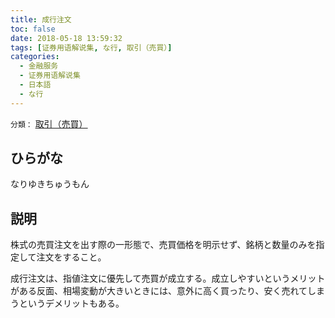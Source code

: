 ```yaml
---
title: 成行注文
toc: false
date: 2018-05-18 13:59:32
tags: [证券用语解说集, な行, 取引（売買）]
categories:
  - 金融服务
  - 证券用语解说集
  - 日本語
  - な行
---
```


`分類：` [取引（売買）](/tags/取引（売買）/)

## ひらがな

なりゆきちゅうもん

## 説明

株式の売買注文を出す際の一形態で、売買価格を明示せず、銘柄と数量のみを指定して注文をすること。

成行注文は、指値注文に優先して売買が成立する。成立しやすいというメリットがある反面、相場変動が大きいときには、意外に高く買ったり、安く売れてしまうというデメリットもある。
